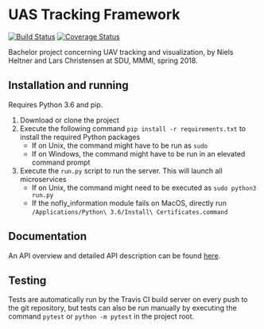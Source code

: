 # UAS Tracking Framework
[![Build Status](https://travis-ci.org/UAS-Bachelor/uas-tracking.svg?branch=master)](https://travis-ci.org/UAS-Bachelor/uas-tracking)
[![Coverage Status](https://coveralls.io/repos/github/UAS-Bachelor/uas-tracking/badge.svg?branch=master)](https://coveralls.io/github/UAS-Bachelor/uas-tracking?branch=master)

Bachelor project concerning UAV tracking and visualization,  by Niels Heltner and Lars Christensen at SDU, MMMI, spring 2018.


## Installation and running
Requires Python 3.6 and pip.
1. Download or clone the project
2. Execute the following command `pip install -r requirements.txt` to install the required Python packages
   * If on Unix, the command might have to be run as `sudo`
   * If on Windows, the command might have to be run in an elevated command prompt
3. Execute the `run.py` script to run the server. This will launch all microservices
   * If on Unix, the command might need to be executed as `sudo python3 run.py`
   * If the nofly_information module fails on MacOS, directly run `/Applications/Python\ 3.6/Install\ Certificates.command`


## Documentation
An API overview and detailed API description can be found [here](https://docs.google.com/document/d/1sgmST3H5-IDegrrKFVCr_vQVqwL7w1Tg-pdPdTY59es/edit?usp=sharing).


## Testing
Tests are automatically run by the Travis CI build server on every push to the git repository, but tests can also be run manually by executing the command `pytest` or `python -m pytest` in the project root.
